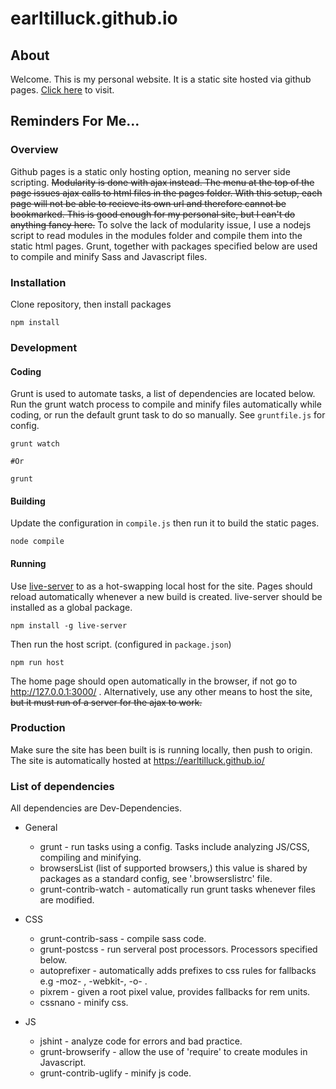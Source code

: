 # earltilluck.github.io

## About
Welcome. This is my personal website. It is a static site hosted via github pages. [Click here](https://earltilluck.github.io/) to visit.

## Reminders For Me...

### Overview
Github pages is a static only hosting option, meaning no server side scripting. ~~Modularity is done with ajax instead.
The menu at the top of the page issues ajax calls to html files in the pages folder. With this setup, each page will not be able to recieve its own url and therefore cannot be bookmarked. This is good enough for my personal site, but I can't do anything fancy here.~~ To solve the lack of modularity issue, I use a nodejs script to read modules in the modules folder and compile them into the static html pages. Grunt, together with packages specified below are used to compile and minify Sass and Javascript files.

### Installation  

Clone repository, then install packages
```
npm install
```

### Development

#### Coding
Grunt is used to automate tasks, a list of dependencies are located below. Run the grunt watch 
process to compile and minify files automatically while coding, or run the default grunt task 
to do so manually. See `gruntfile.js` for config.
```
grunt watch

#Or

grunt
```


#### Building
Update the configuration in `compile.js` then run it to build the static pages. 
```
node compile
```

#### Running
Use [live-server](https://www.npmjs.com/package/live-server) to as a hot-swapping local host for the site. Pages should reload automatically whenever a new build is created. live-server should be installed as a global package.
```
npm install -g live-server
```
Then run the host script. (configured in `package.json`)
```
npm run host
```
The home page should open automatically in the browser, if not go to http://127.0.0.1:3000/ . Alternatively, use any other means to host the site, ~~but it must run of a server for the ajax to work.~~


### Production
Make sure the site has been built is is running locally, then push to origin. The site is automatically hosted at https://earltilluck.github.io/


### List of dependencies
All dependencies are Dev-Dependencies.
* General
  * grunt - run tasks using a config. Tasks include analyzing JS/CSS, compiling and minifying.
  * browsersList (list of supported browsers,) this value is shared by packages as a standard config, see '.browserslistrc' file.
  * grunt-contrib-watch - automatically run grunt tasks whenever files are modified.

* CSS
  * grunt-contrib-sass - compile sass code.
  * grunt-postcss - run serveral post processors. Processors specified below.
  * autoprefixer - automatically adds prefixes to css rules for fallbacks e.g -moz- , -webkit-, -o- .
  * pixrem - given a root pixel value, provides fallbacks for rem units.
  * cssnano - minify css.

* JS
  * jshint - analyze code for errors and bad practice. 
  * grunt-browserify - allow the use of 'require' to create modules in Javascript. 
  * grunt-contrib-uglify - minify js code.
